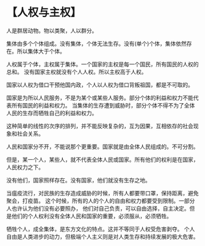 # 【人权与主权】

人是群居动物。物以类聚，人以群分。

集体由多个个体组成。没有集体，个体无法生存。没有(单个)个体，集体依然存在。所以集体大于个体。

人权属于个体，主权属于集体。一个国家的主权是每一个国民，所有国民的人权的总和。
没有国家主权就没有个人人权。所以主权高于人权。

国家以人权为借口干预他国内政，个人以人权为借口背叛祖国，都是不可取的。

国家是为所以人民服务，不是为某个或某些人服务。部分个体的利益和权力不能代表所有国民的利益和权力。
当集体的生存遭到威胁时，部分个体不得不为了全体人民的生存而牺牲自己的利益和权力。

这种简单的线性的次序的排列，并不能反映复杂的，互为因果，互相依存的社会现象和社会关系。

人民和国家分不开，不能说那个更重要。国家就是由全体人民组成的。不可分割。

但是，某一个人，某些人，就不代表全体人民或国家。所有他们的权利是在国家，人民权力之下。

没有他们，国家照样存在。没有国家，他们就没有生存之地。

当瘟疫流行，对民族的生存造成威胁的时候，所有人都要带口罩，保持距离，避免聚会，打疫苗。
这个时候，所有的人的个人的自由和权力都要受到限制。一部分人也许认为他们没有必要照办，
他们对自己负责，可以自由选择，自主决定。但是他们的个人权利没有全体人民和国家的重要，必须服从，必须牺牲。

牺牲个人，成全集体，是东方文化的特点。这并不等同于人权受危害剥夺。
个人自由是人类进步的动力，但极端个人主义则是对人类生存和持续发展的极大危害。
